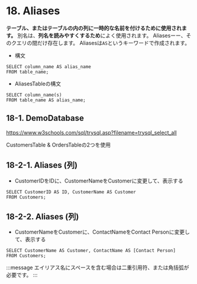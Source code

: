 # 18. Aliases
**テーブル、またはテーブルの内の列に一時的な名前を付けるために使用されます。**
別名は、**列名を読みやすくするため**によく使用されます。
Aliasesーー、そのクエリの間だけ存在します。
Aliasesは`AS`というキーワードで作成されます。

- 構文
```sql: Aliases
SELECT column_name AS alias_name
FROM table_name;
```

- AliasesTableの構文
```sql: AliasesTable
SELECT column_name(s)
FROM table_name AS alias_name;
```

## 18-1. DemoDatabase
https://www.w3schools.com/sql/trysql.asp?filename=trysql_select_all

CustomersTable & OrdersTableの2つを使用

## 18-2-1. Aliases (列)
- CustomerIDをIDに、CustomerNameをCustomerに変更して、表示する

```sql: Aliases
SELECT CustomerID AS ID, CustomerName AS Customer
FROM Customers;
```

## 18-2-2. Aliases (列)
- CustomerNameをCustomerに、ContactNameをContact Personに変更して、表示する

```sql: Aliases
SELECT CustomerName AS Customer, ContactName AS [Contact Person]
FROM Customers;
```
:::message
エイリアス名にスペースを含む場合は二重引用符、または角括弧が必要です。
:::


